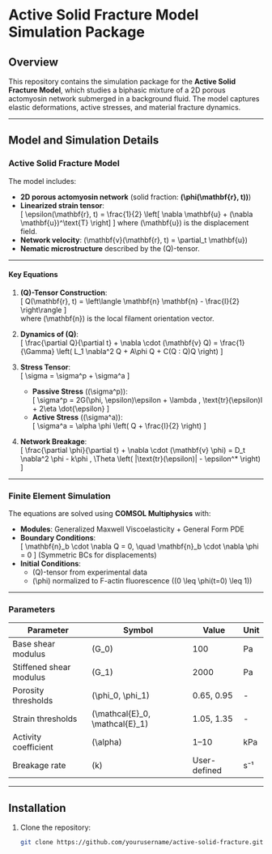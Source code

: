 # Active Solid Fracture Model Simulation Package

## Overview
This repository contains the simulation package for the **Active Solid Fracture Model**, which studies a biphasic mixture of a 2D porous actomyosin network submerged in a background fluid. The model captures elastic deformations, active stresses, and material fracture dynamics.

---

## Model and Simulation Details

### Active Solid Fracture Model
The model includes:
- **2D porous actomyosin network** (solid fraction: **(\phi(\mathbf{r}, t))**)
- **Linearized strain tensor**:  
  \[
  \epsilon(\mathbf{r}, t) = \frac{1}{2} \left[ \nabla \mathbf{u} + (\nabla \mathbf{u})^\text{T} \right]
  \]
  where \(\mathbf{u}\) is the displacement field.
- **Network velocity**: \(\mathbf{v}(\mathbf{r}, t) = \partial_t \mathbf{u}\)
- **Nematic microstructure** described by the \(Q\)-tensor.

---

#### Key Equations
1. **\(Q\)-Tensor Construction**:  
   \[
   Q(\mathbf{r}, t) = \left\langle \mathbf{n} \mathbf{n} - \frac{I}{2} \right\rangle
   \]  
   where \(\mathbf{n}\) is the local filament orientation vector.

2. **Dynamics of \(Q\)**:  
   \[
   \frac{\partial Q}{\partial t} + \nabla \cdot (\mathbf{v} Q) = \frac{1}{\Gamma} \left( L_1 \nabla^2 Q + A\phi Q + C(Q : Q)Q \right)
   \]

3. **Stress Tensor**:  
   \[
   \sigma = \sigma^p + \sigma^a
   \]
   - **Passive Stress** (\(\sigma^p\)):  
     \[
     \sigma^p = 2G(\phi, \epsilon)\epsilon + \lambda \, \text{tr}(\epsilon)I + 2\eta \dot{\epsilon}
     \]
   - **Active Stress** (\(\sigma^a\)):  
     \[
     \sigma^a = \alpha \phi \left( Q + \frac{I}{2} \right)
     \]

4. **Network Breakage**:  
   \[
   \frac{\partial \phi}{\partial t} + \nabla \cdot (\mathbf{v} \phi) = D_t \nabla^2 \phi - k\phi \, \Theta \left( |\text{tr}(\epsilon)| - \epsilon^* \right)
   \]

---

### Finite Element Simulation
The equations are solved using **COMSOL Multiphysics** with:
- **Modules**: Generalized Maxwell Viscoelasticity + General Form PDE
- **Boundary Conditions**:  
  \[
  \mathbf{n}_b \cdot \nabla Q = 0, \quad \mathbf{n}_b \cdot \nabla \phi = 0
  \]
  (Symmetric BCs for displacements)
- **Initial Conditions**:  
  - \(Q\)-tensor from experimental data
  - \(\phi\) normalized to F-actin fluorescence (\(0 \leq \phi(t=0) \leq 1\))

---

### Parameters
| Parameter | Symbol | Value | Unit |
|-----------|--------|-------|------|
| Base shear modulus | \(G_0\) | 100 | Pa |
| Stiffened shear modulus | \(G_1\) | 2000 | Pa |
| Porosity thresholds | \(\phi_0, \phi_1\) | 0.65, 0.95 | - |
| Strain thresholds | \(\mathcal{E}_0, \mathcal{E}_1\) | 1.05, 1.35 | - |
| Activity coefficient | \(\alpha\) | 1–10 | kPa |
| Breakage rate | \(k\) | User-defined | s⁻¹ |

---

## Installation
1. Clone the repository:
   ```bash
   git clone https://github.com/yourusername/active-solid-fracture.git
